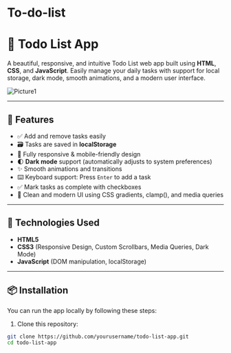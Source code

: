 # To-do-list
# 📝 Todo List App

A beautiful, responsive, and intuitive Todo List web app built using **HTML**, **CSS**, and **JavaScript**. Easily manage your daily tasks with support for local storage, dark mode, smooth animations, and a modern user interface.

![Picture1](https://github.com/user-attachments/assets/d56102d4-4fa3-4392-9298-ad08e62531f6)


---

## 🌟 Features

- ✅ Add and remove tasks easily
- 🗃 Tasks are saved in **localStorage**
- 🎨 Fully responsive & mobile-friendly design
- 🌓 **Dark mode** support (automatically adjusts to system preferences)
- ✨ Smooth animations and transitions
- ⌨️ Keyboard support: Press `Enter` to add a task
- ✅ Mark tasks as complete with checkboxes
- 🧹 Clean and modern UI using CSS gradients, clamp(), and media queries

---

## 🚀 Technologies Used

- **HTML5**
- **CSS3** (Responsive Design, Custom Scrollbars, Media Queries, Dark Mode)
- **JavaScript** (DOM manipulation, localStorage)

---

## 📦 Installation

You can run the app locally by following these steps:

1. Clone this repository:

```bash
git clone https://github.com/yourusername/todo-list-app.git
cd todo-list-app
